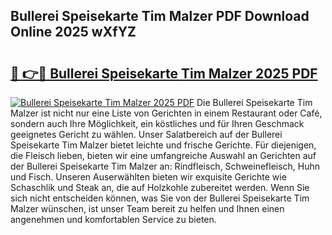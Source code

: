 ## Bullerei Speisekarte Tim Malzer PDF Download Online 2025 wXfYZ

# <h2><a href="http://gcb6jx9.nevu.top/?p=Bullerei+Speisekarte+Tim+Malzer">🔗 👉🔴 Bullerei Speisekarte Tim Malzer 2025 PDF</a></h2>

[![Bullerei Speisekarte Tim Malzer 2025 PDF](https://i.imgur.com/dBaPXMq.png)](http://gcb6jx9.nevu.top/?p=Bullerei+Speisekarte+Tim+Malzer)
Die Bullerei Speisekarte Tim Malzer ist nicht nur eine Liste von Gerichten in einem Restaurant oder Café, sondern auch Ihre Möglichkeit, ein köstliches und für Ihren Geschmack geeignetes Gericht zu wählen. Unser Salatbereich auf der Bullerei Speisekarte Tim Malzer bietet leichte und frische Gerichte. Für diejenigen, die Fleisch lieben, bieten wir eine umfangreiche Auswahl an Gerichten auf der Bullerei Speisekarte Tim Malzer an: Rindfleisch, Schweinefleisch, Huhn und Fisch. Unseren Auserwählten bieten wir exquisite Gerichte wie Schaschlik und Steak an, die auf Holzkohle zubereitet werden. Wenn Sie sich nicht entscheiden können, was Sie von der Bullerei Speisekarte Tim Malzer wünschen, ist unser Team bereit zu helfen und Ihnen einen angenehmen und komfortablen Service zu bieten.
